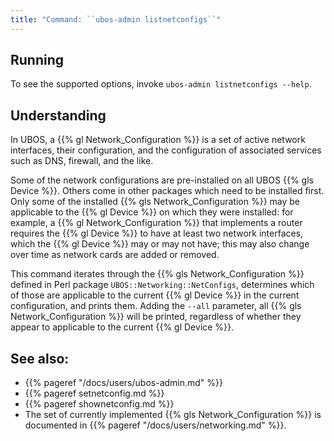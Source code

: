 ```yaml
---
title: "Command: ``ubos-admin listnetconfigs``"
---
```


## Running

To see the supported options, invoke ``ubos-admin listnetconfigs --help``.

## Understanding

In UBOS, a {{% gl Network_Configuration %}} is a set of active
network interfaces, their configuration, and the configuration of associated services
such as DNS, firewall, and the like.

Some of the network configurations are pre-installed on all UBOS {{% gls Device %}}.
Others come in other packages which need to be installed first. Only some of the
installed {{% gls Network_Configuration %}} may be applicable to the {{% gl Device %}}
on which they were installed: for example, a {{% gl Network_Configuration %}} that
implements a router requires the {{% gl Device %}} to have at least two network
interfaces, which the {{% gl Device %}} may or may not have; this may also change
over time as network cards are added or removed.

This command iterates through the {{% gls Network_Configuration %}} defined in Perl package
``UBOS::Networking::NetConfigs``, determines which of those are applicable to the
current {{% gl Device %}} in the current configuration, and prints them.
Adding the ``--all`` parameter, all {{% gls Network_Configuration %}} will be printed,
regardless of whether they appear to applicable to the current {{% gl Device %}}.

## See also:

* {{% pageref "/docs/users/ubos-admin.md" %}}
* {{% pageref setnetconfig.md %}}
* {{% pageref shownetconfig.md %}}
* The set of currently implemented {{% gls Network_Configuration %}} is
  documented in {{% pageref "/docs/users/networking.md" %}}.

